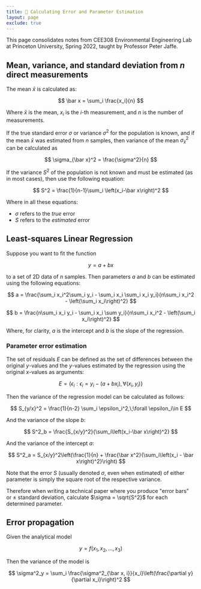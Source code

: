 ```yaml
---
title: 🤏 Calculating Error and Parameter Estimation
layout: page
exclude: true
---
```


This page consolidates notes from CEE308 Environmental Engineering Lab at Princeton University, Spring 2022, taught by Professor Peter Jaffe.

## Mean, variance, and standard deviation from $n$ direct measurements

The mean $\bar x$ is calculated as:

$$
\bar x = \sum_i \frac{x_i}{n}
$$

Where $\bar x$ is the mean, $x_i$ is the $i$-th measurement, and $n$ is the number of measurements.

If the true standard error $\sigma$ or variance $\sigma^2$ for the population is known, and if the mean $\bar x$ was estimated from $n$ samples, then variance of the mean $\sigma_{\bar x}^2$ can be calculated as

$$
\sigma_{\bar x}^2 = \frac{\sigma^2}{n}
$$

If the variance $S^2$ of the population is not known and must be estimated (as in most cases), then use the following equation:

$$
S^2 = \frac{1}{n-1}\sum_i \left(x_i-\bar x\right)^2
$$

Where in all these equations:

- $\sigma$ refers to the *true* error
- $S$ refers to the *estimated* error

## Least-squares Linear Regression

Suppose you want to fit the function

$$
y = a + bx
$$

to a set of 2D data of $n$ samples. Then parameters $a$ and $b$ can be estimated using the following equations:

$$
a = \frac{\sum_i x_i^2\sum_i y_i - \sum_i x_i \sum_i x_i y_i}{n\sum_i x_i^2 - \left(\sum_i x_i\right)^2}
$$

$$
b = \frac{n\sum_i x_i y_i - \sum_i x_i \sum y_i}{n\sum_i x_i^2 - \left(\sum_i x_i\right)^2}
$$

Where, for clarity, $a$ is the intercept and $b$ is the slope of the regression.

### Parameter error estimation

The set of residuals $E$ can be defined as the set of differences between the original $y$-values and the $y$-values estimated by the regression using the original $x$-values as arguments:

$$
E = \{\epsilon_i : \epsilon_i = y_i - \left(a + bx_i\right), \forall (x_i, y_i)\}
$$

Then the variance of the regression model can be calculated as follows:

$$
S_{y/x}^2 = \frac{1}{n-2} \sum_i \epsilon_i^2,\;\forall \epsilon_i\in E
$$

And the variance of the slope $b$:

$$
S^2_b = \frac{S_{x/y}^2}{\sum_i\left(x_i-\bar x\right)^2}
$$

And the variance of the intercept $a$:

$$
S^2_a = S_{x/y}^2\left(\frac{1}{n} + \frac{\bar x^2}{\sum_i\left(x_i - \bar x\right)^2}\right)
$$

Note that the error $S$ (usually denoted $\sigma$, even when estimated) of either parameter is simply the square root of the respective variance.

Therefore when writing a technical paper where you produce "error bars" or $\pm$ standard deviation, calculate $\sigma = \sqrt{S^2}$ for each determined parameter.

## Error propagation

Given the analytical model

$$
y = f\left(x_1, x_2, ..., x_3\right)
$$

Then the variance of the model is

$$
\sigma^2_y = \sum_i \frac{\sigma^2_{\bar x, i}}{x_i}\left(\frac{\partial y}{\partial x_i}\right)^2
$$